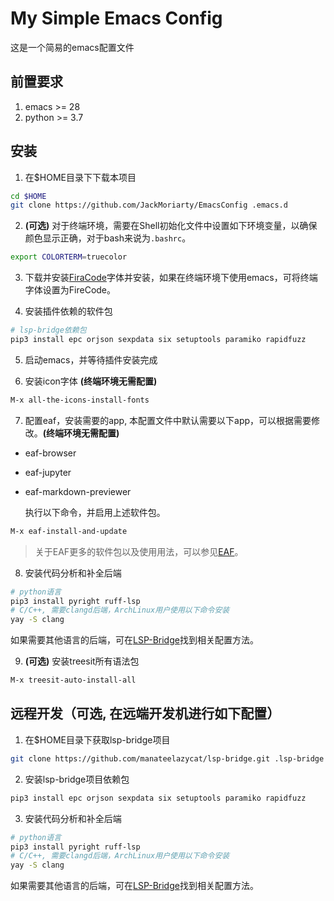 # My Simple Emacs Config
这是一个简易的emacs配置文件

## 前置要求
1. emacs >= 28
2. python >= 3.7

## 安装
1. 在$HOME目录下下载本项目
```bash
cd $HOME
git clone https://github.com/JackMoriarty/EmacsConfig .emacs.d
```
2. **(可选)** 对于终端环境，需要在Shell初始化文件中设置如下环境变量，以确保颜色显示正确，对于bash来说为`.bashrc`。
```bash
export COLORTERM=truecolor
```

3. 下载并安装[FiraCode](https://github.com/tonsky/FiraCode)字体并安装，如果在终端环境下使用emacs，可将终端字体设置为FireCode。

4. 安装插件依赖的软件包
```bash
# lsp-bridge依赖包
pip3 install epc orjson sexpdata six setuptools paramiko rapidfuzz
```

5. 启动emacs，并等待插件安装完成

6. 安装icon字体 **(终端环境无需配置)**

```bash
M-x all-the-icons-install-fonts
```

7. 配置eaf，安装需要的app, 本配置文件中默认需要以下app，可以根据需要修改。**(终端环境无需配置)**

* eaf-browser
* eaf-jupyter
* eaf-markdown-previewer

  执行以下命令，并启用上述软件包。
```bash
M-x eaf-install-and-update
```
> 关于EAF更多的软件包以及使用用法，可以参见[EAF](https://github.com/emacs-eaf/emacs-application-framework)。

8. 安装代码分析和补全后端
```bash
# python语言
pip3 install pyright ruff-lsp
# C/C++, 需要clangd后端，ArchLinux用户使用以下命令安装
yay -S clang
```
如果需要其他语言的后端，可在[LSP-Bridge](https://github.com/manateelazycat/lsp-bridge)找到相关配置方法。

9. **(可选)** 安装treesit所有语法包
```bash
M-x treesit-auto-install-all
```

## 远程开发（可选, 在远端开发机进行如下配置）
1. 在$HOME目录下获取lsp-bridge项目
```bash
git clone https://github.com/manateelazycat/lsp-bridge.git .lsp-bridge
```

2. 安装lsp-bridge项目依赖包
```bash
pip3 install epc orjson sexpdata six setuptools paramiko rapidfuzz
```

3. 安装代码分析和补全后端
```bash
# python语言
pip3 install pyright ruff-lsp
# C/C++, 需要clangd后端，ArchLinux用户使用以下命令安装
yay -S clang
```
如果需要其他语言的后端，可在[LSP-Bridge](https://github.com/manateelazycat/lsp-bridge)找到相关配置方法。


